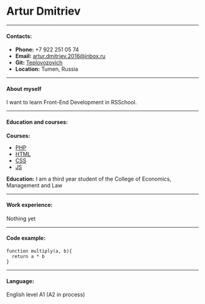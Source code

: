 # Artur Dmitriev
___
#### Contacts:
+ **Phone:** +7 922 251 05 74
+ **Email:** artur.dmitriev.2016@inbox.ru
+ **Git:** [Teplovozovich](https://github.com/Teplovozovich)
+ **Location:** Tumen, Russia
___
#### About myself
I want to learn Front-End Development in RSSchool.
___
#### Education and courses:
**Courses:**
+ [PHP](https://ru.code-basics.com/languages/php) 
+ [HTML](https://ru.code-basics.com/languages/html)
+ [CSS](https://ru.code-basics.com/languages/css)
+ [JS](https://ru.code-basics.com/languages/javascript)

**Education:**
I am a third year student of the College of Economics, Management and Law
___
#### Work experience:
Nothing yet
___
#### Code example:
```
function multiply(a, b){
  return a * b
}
```
---
#### Language:
English level A1 (A2 in process)



